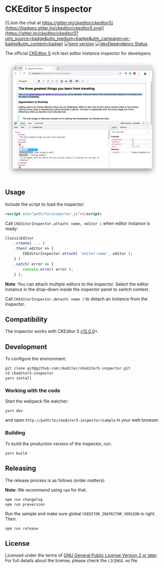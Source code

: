 CKEditor 5 inspector
=====================================

[![Join the chat at https://gitter.im/ckeditor/ckeditor5](https://badges.gitter.im/ckeditor/ckeditor5.svg)](https://gitter.im/ckeditor/ckeditor5?utm_source=badge&utm_medium=badge&utm_campaign=pr-badge&utm_content=badge)
[![npm version](https://badge.fury.io/js/%40ckeditor%2Fckeditor5-inspector.svg)](https://badge.fury.io/js/%40ckeditor%2Fckeditor5-inspector)
[![devDependency Status](https://david-dm.org/ckeditor/ckeditor5-inspector/dev-status.svg)](https://david-dm.org/ckeditor/ckeditor5-inspector?type=dev)

The official [CKEditor 5](https://ckeditor.com/ckeditor-5) rich text editor instance inspector for developers.

![The inspector panel attached to the editor instance.](/sample/screenshot.png)

## Usage

Include the script to load the inspector:

```html
<script src="path/to/inspector.js"></script>
```

Call `CKEditorInspector.attach( name, editor )` when editor instance is ready:

```js
ClassicEditor
    .create( ... )
    .then( editor => {
        CKEditorInspector.attach( 'editor-name', editor );
    } )
    .catch( error => {
        console.error( error );
    } );
```

**Note**: You can attach multiple editors to the inspector. Select the editor instance in the drop–down inside the inspector panel to switch context.

Call `CKEditorInspector.detach( name )` to detach an instance from the inspector.

## Compatibility

The inspector works with CKEditor 5 [v12.0.0](https://github.com/ckeditor/ckeditor5/releases/tag/v12.0.0)+.

## Development

To configure the environment:

```console
git clone git@github.com:ckeditor/ckeditor5-inspector.git
cd ckeditor5-inspector
yarn install
```

### Working with the code

Start the webpack file watcher:

```console
yarn dev
```

and open `http://path/to/ckeditor5-inspector/sample` in your web browser.

### Building

To build the production version of the inspector, run:

```console
yarn build
```

## Releasing

The release process is as follows (order matters):

**Note:** We recommend using `npm` for that.

```console
npm run changelog
npm run preversion
```

Run the sample and make sure global `CKEDITOR_INSPECTOR_VERSION` is right. Then:

```console
npm run release
```

## License

Licensed under the terms of [GNU General Public License Version 2 or later](http://www.gnu.org/licenses/gpl.html). For full details about the license, please check the `LICENSE.md` file.
